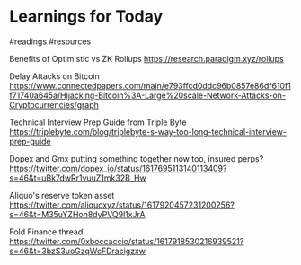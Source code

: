 # Learnings for Today
#readings #resources 

Benefits of Optimistic vs ZK Rollups
https://research.paradigm.xyz/rollups

Delay Attacks on Bitcoin
https://www.connectedpapers.com/main/e793ffcd0ddc96b0857e86df610f1f71740a645a/Hijacking-Bitcoin%3A-Large%20scale-Network-Attacks-on-Cryptocurrencies/graph

Technical Interview Prep Guide from Triple Byte
https://triplebyte.com/blog/triplebyte-s-way-too-long-technical-interview-prep-guide

Dopex and Gmx putting something together now too, insured perps? 
https://twitter.com/dopex_io/status/1617695113140113409?s=46&t=uBk7dwRr1vuuZ1mk32B_Hw

Aliquo's reserve token asset
https://twitter.com/aliquoxyz/status/1617920457231200256?s=46&t=M35uYZHon8dyPVQ9l1xJrA

Fold Finance thread
https://twitter.com/0xboccaccio/status/1617918530216939521?s=46&t=3bzS3uoGzqWcFDracigzxw